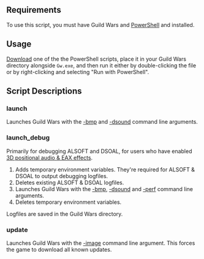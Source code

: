 ## Requirements

To use this script, you must have Guild Wars and [PowerShell](https://github.com/PowerShell/PowerShell/releases) and  installed.

## Usage

[Download](https://www.wikihow.com/Download-a-File-from-GitHub) one of the the PowerShell scripts, place it in your Guild Wars directory alongside `Gw.exe`, and then run it either by double-clicking the file or by right-clicking and selecting "Run with PowerShell".

## Script Descriptions

### launch

Launches Guild Wars with the [-bmp](https://wiki.guildwars.com/wiki/Command_line_arguments#-bmp) and [-dsound](https://wiki.guildwars.com/wiki/Command_line_arguments#-dsound) command line arguments.

### launch_debug

Primarily for debugging ALSOFT and DSOAL, for users who have enabled [3D positional audio & EAX effects](https://old.reddit.com/r/GuildWars/comments/nj6b30/announcing_dsoalgw1_3d_positional_audio_and_eax/).

1. Adds temporary environment variables. They're required for ALSOFT & DSOAL to output debugging logfiles.
2. Deletes existing ALSOFT & DSOAL logfiles.
3. Launches Guild Wars with the [-bmp](https://wiki.guildwars.com/wiki/Command_line_arguments#-bmp), [-dsound](https://wiki.guildwars.com/wiki/Command_line_arguments#-dsound) and [-perf](https://wiki.guildwars.com/wiki/Command_line_arguments#-perf) command line arguments.
4. Deletes temporary environment variables.

Logfiles are saved in the Guild Wars directory.


### update

Launches Guild Wars with the [-image](https://wiki.guildwars.com/wiki/Command_line_arguments#-image) command line argument. This forces the game to download all known updates.